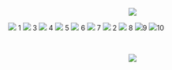 <p align="center">
<img src="https://64.media.tumblr.com/05430d732ce5f2d785a0486a045d6de1/8d9c8026d5c4d00d-dd/s2048x3072/7eb30de9b907f2bbe6920b811d7c23b500608c2f.pnj">
<p align="center">

<img src="https://gifcity.carrd.co/assets/images/gallery93/171c273c.gif?v=26dffab5"> 1
<img src="https://gifcity.carrd.co/assets/images/gallery93/986693eb.png?v=26dffab5"> 3
<img src="https://gifcity.carrd.co/assets/images/gallery132/ef262c99.gif?v=26dffab5"> 4
<img src="https://gifcity.carrd.co/assets/images/gallery132/52736da7.gif?v=26dffab5"> 5
<img src="https://gifcity.carrd.co/assets/images/gallery132/85adc39d.gif?v=26dffab5"> 6 
<img src="https://gifcity.carrd.co/assets/images/gallery171/4f6012a2.gif?v=26dffab5"> 7
<img src="https://gifcity.carrd.co/assets/images/gallery14/77e19876.gif?v=26dffab5"> 2
<img src="https://gifcity.carrd.co/assets/images/gallery17/77216d48.gif?v=26dffab5"> 8
<img src="https://gifcity.carrd.co/assets/images/gallery18/8a101d2a.gif?v=26dffab5">9
<img src="https://gifcity.carrd.co/assets/images/gallery18/e87e8a26.gif?v=26dffab5">10

<img src="">
<img src="">
<img src="">
<img src="">
<img src="">
<img src="">
<img src="">
<img src="">




<p align="center">
<img src="https://64.media.tumblr.com/05430d732ce5f2d785a0486a045d6de1/8d9c8026d5c4d00d-dd/s2048x3072/7eb30de9b907f2bbe6920b811d7c23b500608c2f.pnj">
<p align="center">


